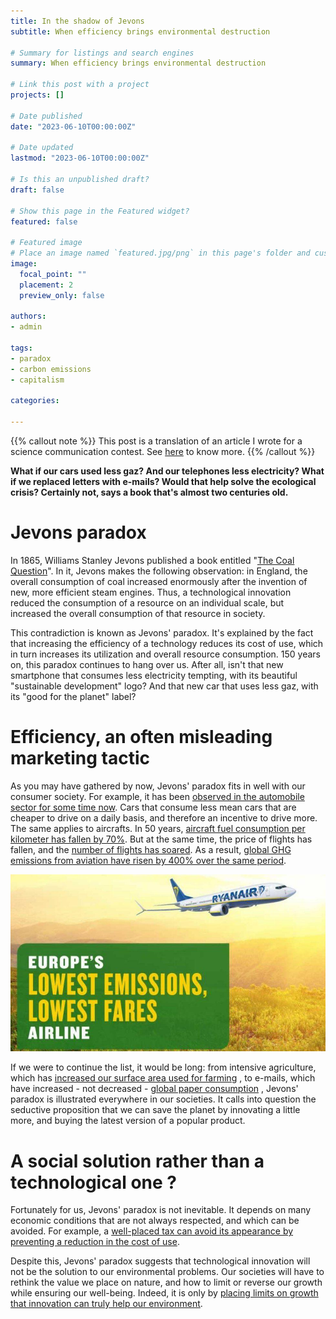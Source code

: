 ```yaml
---
title: In the shadow of Jevons
subtitle: When efficiency brings environmental destruction 

# Summary for listings and search engines
summary: When efficiency brings environmental destruction 

# Link this post with a project
projects: []

# Date published
date: "2023-06-10T00:00:00Z"

# Date updated
lastmod: "2023-06-10T00:00:00Z"

# Is this an unpublished draft?
draft: false

# Show this page in the Featured widget?
featured: false

# Featured image
# Place an image named `featured.jpg/png` in this page's folder and customize its options here.
image:
  focal_point: ""
  placement: 2
  preview_only: false

authors:
- admin

tags:
- paradox
- carbon emissions
- capitalism

categories:

---
```


{{% callout note %}}
This post is a translation of an article I wrote for a science communication contest. See [here](../../talk/in-the-shadow-of-jevons-when-efficiency-brings-environmental-destruction-french/) to know more.
{{% /callout %}}

**What if our cars used less gaz? And our telephones less electricity? What if we replaced letters with e-mails? Would that help solve the ecological crisis? Certainly not, says a book that's almost two centuries old.**

# Jevons paradox

In 1865, Williams Stanley Jevons published a book entitled "[The Coal Question](https://en.wikipedia.org/wiki/The_Coal_Question)". In it, Jevons makes the following observation: in England, the overall consumption of coal increased enormously after the invention of new, more efficient steam engines. Thus, a technological innovation reduced the consumption of a resource on an individual scale, but increased the overall consumption of that resource in society. 

This contradiction is known as Jevons' paradox. It's explained by the fact that increasing the efficiency of a technology reduces its cost of use, which in turn increases its utilization and overall resource consumption. 150 years on, this paradox continues to hang over us. After all, isn't that new smartphone that consumes less electricity tempting, with its beautiful "sustainable development" logo? And that new car that uses less gaz, with its "good for the planet" label?

# Efficiency, an often misleading marketing tactic

As you may have gathered by now, Jevons' paradox fits in well with our consumer society. For example, it has been [observed in the automobile sector for some time now](https://escholarship.org/uc/item/1h6141nj). Cars that consume less mean cars that are cheaper to drive on a daily basis, and therefore an incentive to drive more. The same applies to aircrafts. In 50 years, [aircraft fuel consumption per kilometer has fallen by 70%](https://archive.ipcc.ch/publications_and_data/ar4/wg3/en/ch5s5-3-3.html). But at the same time, the price of flights has fallen, and the [number of flights has soared](https://www.airlines.org/dataset/world-airlines-traffic-and-capacity/). As a result, [global GHG emissions from aviation have risen by 400% over the same period](https://www.sciencedirect.com/science/article/pii/S1352231020305689). 

![](ryan_air_add.jpg "Jevons paradox encapsulated in one add : we might think that we're helping the environment by using a plane that has lower emissions. But all that we're doing is using a plane when we might avoid it, for cheaper, and use the rest of our money to buy another product that will also pollute. In the end, we're just polluting as much or even more than with a plane that consumes more fuel than this one.")

If we were to continue the list, it would be long: from intensive agriculture, which has [increased our surface area used for farming](https://www.pnas.org/doi/10.1073/pnas.1717072115) , to e-mails, which have increased - not decreased - [global paper consumption](https://www.jstor.org/stable/24707585) , Jevons' paradox is illustrated everywhere in our societies. It calls into question the seductive proposition that we can save the planet by innovating a little more, and buying the latest version of a popular product.

# A social solution rather than a technological one ?

Fortunately for us, Jevons' paradox is not inevitable. It depends on many economic conditions that are not always respected, and which can be avoided. For example, a [well-placed tax can avoid its appearance by preventing a reduction in the cost of use](https://www.sciencedirect.com/science/article/pii/S0921800996000778).

Despite this, Jevons' paradox suggests that technological innovation will not be the solution to our environmental problems. Our societies will have to rethink the value we place on nature, and how to limit or reverse our growth while ensuring our well-being. Indeed, it is only by [placing limits on growth that innovation can truly help our environment](https://www.frontiersin.org/articles/10.3389/fenrg.2018.00026/full).